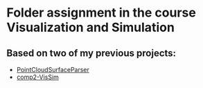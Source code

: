 # Folder assignment in the course Visualization and Simulation

## Based on two of my previous projects:
* [PointCloudSurfaceParser](https://github.com/FunkMarvel/PointCloudSurfaceParser.git)
* [comp2-VisSim](https://github.com/FunkMarvel/comp2-VisSim.git)
